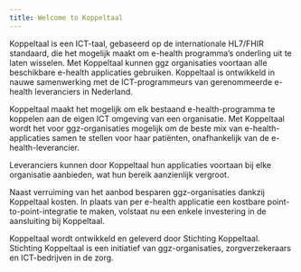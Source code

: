 ```yaml
---
title: Welcome to Koppeltaal
---
```




Koppeltaal is een ICT-taal, gebaseerd op de internationale HL7/FHIR standaard, die het mogelijk maakt om e-health programma’s onderling uit te laten wisselen. Met Koppeltaal kunnen ggz organisaties voortaan alle beschikbare e-health applicaties gebruiken. Koppeltaal is ontwikkeld in nauwe samenwerking met de ICT-programmeurs van gerenommeerde e-health leveranciers in Nederland.

Koppeltaal maakt het mogelijk om elk bestaand e-health-programma te koppelen aan de eigen ICT omgeving van een organisatie.  Met Koppeltaal wordt het voor ggz-organisaties mogelijk om de beste mix van e-health-applicaties samen te stellen voor haar patiënten, onafhankelijk van de e-health-leverancier.

Leveranciers kunnen door Koppeltaal hun applicaties voortaan bij elke organisatie aanbieden, wat hun bereik aanzienlijk vergroot.

Naast verruiming van het aanbod besparen ggz-organisaties dankzij Koppeltaal kosten. In plaats van per e-health applicatie een kostbare point-to-point-integratie te maken, volstaat nu een enkele investering in de aansluiting bij Koppeltaal.

Koppeltaal wordt ontwikkeld en geleverd door Stichting Koppeltaal. Stichting Koppeltaal is een initiatief van ggz-organisaties, zorgverzekeraars en ICT-bedrijven in de zorg.
